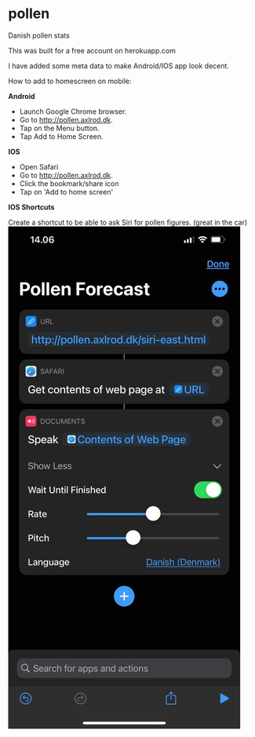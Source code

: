 # pollen
Danish pollen stats

This was built for a free account on herokuapp.com

I have added some meta data to make Android/IOS app look decent.

How to add to homescreen on mobile:

**Android**
  * Launch Google Chrome browser.
  * Go to http://pollen.axlrod.dk.
  * Tap on the Menu button.
  * Tap Add to Home Screen.

**IOS**
  * Open Safari
  * Go to http://pollen.axlrod.dk.
  * Click the bookmark/share icon
  * Tap on 'Add to home screen'

**IOS Shortcuts**

Create a shortcut to be able to ask Siri for pollen figures. (great in the car)
![Shortcuts](static/shortcuts.jpg?raw=true "Shortcuts")